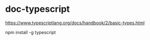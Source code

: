 # doc-typescript

https://www.typescriptlang.org/docs/handbook/2/basic-types.html

npm install -g typescript



